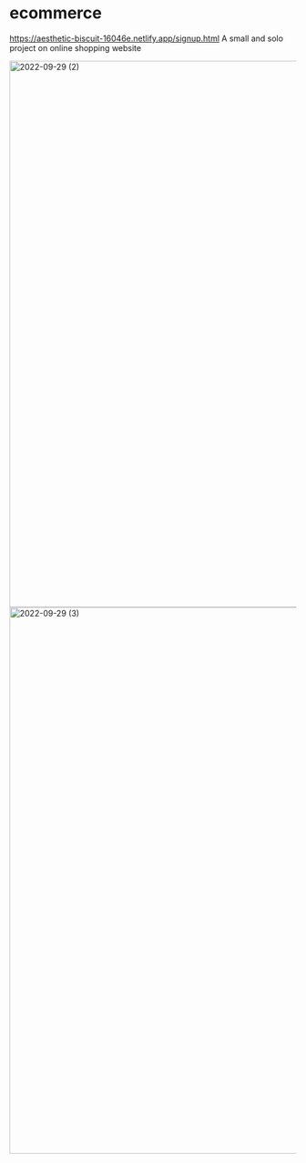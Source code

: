 # ecommerce
https://aesthetic-biscuit-16046e.netlify.app/signup.html
A small  and solo project on online shopping website 

<img width="960" alt="2022-09-29 (2)" src="https://user-images.githubusercontent.com/103635506/192999675-a1ab325b-c673-4033-b41b-d720f89c65c2.png">
<img width="960" alt="2022-09-29 (3)" src="https://user-images.githubusercontent.com/103635506/192999697-ad5d1025-ed86-4e62-bda9-4d242ce9dfc7.png">
